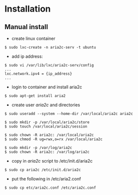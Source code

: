 # Installation

## Manual install

- create linux container
```shell
$ sudo lxc-create -n aria2c-serv -t ubuntu
```

- add ip address:
```shell
$ sudo vi /var/lib/lxc/aria2c-serv/config 
...
lxc.network.ipv4 = {ip_address} 
...
```

- login to container and install aria2c
```shell
$ sudo apt-get install aria2
```

- create user _aria2c_ and directories
```shell
$ sudo useradd --system --home-dir /var/local/aria2c aria2c

$ sudo mkdir -p /var/local/aria2c/store
$ sudo touch /var/local/aria2c/session

$ sudo chown -R aria2c: /var/local/aria2c
$ sudo chmod -R ug=rwx,o=rx /var/local/aria2c

$ sudo mkdir -p /var/log/aria2c
$ sudo chown -R aria2c: /var/log/aria2c
```

- copy in _aria2c_ script to /etc/init.d/aria2c
```shell
$ sudo cp aria2c /etc/init.d/aria2c
```

- put the following in /etc/aria2.conf
```shell
$ sudo cp etc/aria2c.conf /etc/aria2c.conf
```

